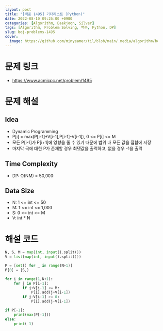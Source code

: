 ```yaml
---
layout: post
title: "[백준 1495] 기타리스트 (Python)"
date: 2022-08-10 09:26:00 +0900
categories: [Algorithm, Baekjoon, Silver]
tags: [Algorithm, Problem Solving, 백준, Python, DP]
slug: boj-problems-1495
cover:
  image: https://github.com/minyeamer/til/blob/main/.media/algorithm/boj-logo.png?raw=true
---
```


# 문제 링크
- https://www.acmicpc.net/problem/1495

# 문제 해설

## Idea
- Dynamic Programming
- P[i] = max(P[i-1]+V[i-1],P[i-1]-V[i-1]), 0 <= P[i] <= M
- 모든 P[i-1]가 P[i+1]에 영향을 줄 수 있기 때문에 범위 내 모든 값을 집합에 저장
- 마지막 곡에 대한 P가 존재할 경우 최댓값을 출력하고, 없을 경우 -1을 출력

## Time Complexity
- DP: O(NM) = 50,000

## Data Size
- N: 1 <= int <= 50
- M: 1 <= int <= 1,000
- S: 0 <= int <= M
- V: int * N

# 해설 코드

```python
N, S, M = map(int, input().split())
V = list(map(int, input().split()))

P = [set() for _ in range(N+1)]
P[0] = {S,}

for i in range(1,N+1):
    for j in P[i-1]:
        if j+V[i-1] <= M:
            P[i].add(j+V[i-1])
        if j-V[i-1] >= 0:
            P[i].add(j-V[i-1])

if P[-1]:
    print(max(P[-1]))
else:
    print(-1)
```